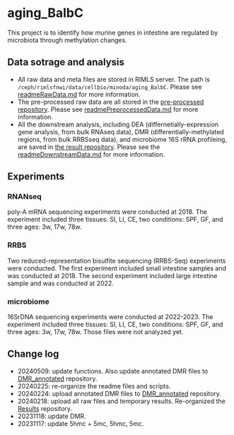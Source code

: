 # aging_BalbC
This project is to identify how murine genes in intestine are regulated by microbiota through methylation changes.

## Data sotrage and analysis
- All raw data and meta files are stored in RIMLS server. The path is `/ceph/rimlsfnwi/data/cellbio/minoda/aging_BalbC`. Please see [readmeRawData.md](./readmeRawData.md) for more information.
- The pre-processed raw data are all stored in the [pre-processed repository](./Results/Preprocessed/). Please see [readmePreprocessedData.md](./readmePreprocessData.md) for more information.
- All the downstream analysis, including DEA (differnetially-expression gene analysis, from bulk RNAseq data), DMR (differentially-methylated regions, from bulk RRBSseq data), and microbiome 16S rRNA profileing, are saved in [the result repository](./Results/). Please see the [readmeDownstreamData.md](./readmeDownstreamData.md) for more information.

## Experiments
### RNANseq
poly-A mRNA sequencing experiments were conducted at 2018. The experiment included three tissues: SI, LI, CE, two conditions: SPF, GF, and three ages: 3w, 17w, 78w.

### RRBS
Two reduced-representation bisulfite sequencing (RRBS-Seq) experiments were conducted. The first experiment included small intestine samples and was conducted at 2018. The second experiment included large intestine sample and was conducted at 2022.
 
### microbiome
16SrDNA sequencing experiments were conducted at 2022-2023. The experiment included three tissues: SI, LI, CE, two conditions: SPF, GF, and three ages: 3w, 17w, 78w. Those files were not analyzed yet. 

## Change log
- 20240509: update functions. Also update annotated DMR files to [DMR_annotated](./Results/Statistics/DMR_annotated/) repository.
- 20240225: re-organize the readme files and scripts.
- 20240224: upload annotated DMR files to [DMR_annotated](./Results/Statistics/DMR_annotated/) repository.
- 20240218: upload all raw files and temporary results. Re-organized the [Results](./Results/) repository.
- 20231118: update DMR.
- 20231117: update 5hmc + 5mc, 5hmc, 5mc.